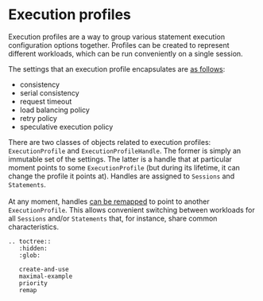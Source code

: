 # Execution profiles

Execution profiles are a way to group various statement execution configuration options together. Profiles can be created to represent different workloads, which can be run conveniently on a single session.

The settings that an execution profile encapsulates are [as follows](maximal-example.md):
* consistency
* serial consistency
* request timeout
* load balancing policy
* retry policy
* speculative execution policy

There are two classes of objects related to execution profiles: `ExecutionProfile` and `ExecutionProfileHandle`. The former is simply an immutable set of the settings. The latter is a handle that at particular moment points to some `ExecutionProfile` (but during its lifetime, it can change the profile it points at). Handles are assigned to `Sessions` and `Statements`.\
\
At any moment, handles [can be remapped](remap.md) to point to another `ExecutionProfile`. This allows convenient switching between workloads for all `Sessions` and/or `Statements` that, for instance, share common characteristics.

```{eval-rst}
.. toctree::
   :hidden:
   :glob:

   create-and-use
   maximal-example
   priority
   remap
```